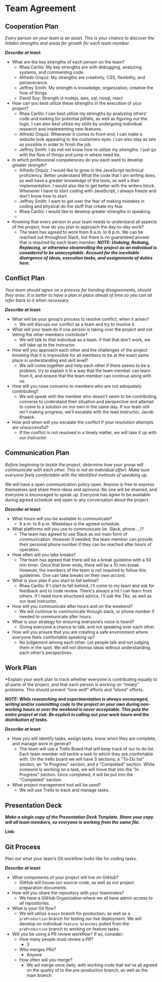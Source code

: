 # Team Agreement

## Cooperation Plan

*Every person on your team is an asset. This is your chance to discover the hidden strengths and areas for growth for each team member.*

***Describe at least:***

- What are the key strengths of each person on the team?
  - Rhea Carillo: My key strengths are with debugging, analyzing systems, and commenting code.
  - Alfredo Orquiz: My strengths are creativity, CSS, flexibility, and perseverance.
  - Jeffrey Smith: My strength is knowledge, organization, creative the flow of things.
  - David Suy: Strength is nodejs, aws, sql, nosql, react
- How can you best utilize these strengths in the execution of your project?
  - Rhea Carillo: I can best utilize my strengths by analyzing others' code and looking for potential pitfalls, as well as figuring out the logic. I can also best utilize my skills by undergoing individual research and implementing new features.
  - Alfredo Orquiz: Whenever it comes to front-end, I can make a website look appealing to the customers eyes. I can also stay as late as possible in order to finish the job.
  - Jeffrey Smith: I do not not know how to utilize my strengths. I just go with the flow of things and jump in where need be.
- In which professional competencies do you each want to develop greater strength?
  - Alfredo Orquiz: I would like to grow in the JavaScript technical proficiency. Better understand What the code that I am writing does, as well have a greater knowledge of the tools, as well s their implementation. I would also like to get better with the writers block. Whenever I have to start coding with JavaScript, I always freeze and don't know how to start.
  - Jeffrey Smith: I want to get over the fear of making mistakes in coding and physical do the stuff that create my fear.
  - Rhea Carillo: I would like to develop greater strengths in speaking.
  - 
- Knowing that every person in your team needs to understand all aspects of the project, how do you plan to approach the day-to-day work?
  - The team has agreed to work from 9 a.m. to 6 p.m. We can be reached out throughout Slack, but there is no guaranteed answer that is required by each team member.
***NOTE: Undoing, Redoing, Replacing, or otherwise steamrolling the project as an individual is considered to be unacceptable. Account for the inevitable divergence of ideas, execution tasks, and assignments of duties here.***

## Conflict Plan

*Your team should agree on a process for handing disagreements, should they arise. It is better to have a plan in place ahead of time so you can all refer back to it when necessary.*

***Describe at least:***

- What will be your group’s process to resolve conflict, when it arises?
  - We will discuss our conflict as a team and try to resolve it.
- What will your team do if one person is taking over the project and not letting the other members contribute?
  - We will talk to that individual as a team. If that that don't work, we will take up to the instructor.
- How will you approach each other and the challenges of the project knowing that it is impossible for all members to be at the exact same place in understanding and skill level?
  - We will come together and help each other if there seems to be a problem, try to explain it in a way that the team member can learn from it, and ensure that the team member can continue along with us.
- How will you raise concerns to members who are not adequately contributing?
  - We will speak with the member who doesn't seem to be contributing, converse to understand their situation and perspective and attempt to come to a solution on our own in the same day. If our team still isn't making progress, we'll escalate with the lead instructor, Jacob Knaack.
- How and when will you escalate the conflict if your resolution attempts are unsuccessful?
  - If the conflict is not resolved in a timely matter, we will take it up with our instructor.
  
## Communication Plan

*Before beginning to tackle the project, determine how your group will communicate with each other. This is not an individual effort. Make sure everyone feels comfortable with the identified methods of speaking up.*

We will have a open communication policy open. Anyone is free to express themselves and share there ideas and opinions. No one will be shamed, and everyone is encouraged to speak up. Everyone has agree to be available during agreed schedule and open to any conversation about the project.

***Describe at least:***

- What hours will you be available to communicate?
  - 9 a.m. to 6 p.m. Weekdays is the agreed schedule.
- What platforms will you use to communicate (ie. Slack, phone …)?
  - The team has agreed to use Slack as out main form of communication. However if needed, the team member can provide their personal phone number if they can be reached after hours of operation.
- How often will you take breaks?
  - The team has agreed that there will be a break guideline with a 50 min timer. Once that timer ends, there will be a 10 min break. However, the members of the team is not required to follow this guidelines. One can take breaks on their own accord.
- What is your plan if you start to fall behind?
  - Rhea Carillo: If I start to fall behind, I'll come to my team and ask for feedback and to code review. There's always a lot I can learn from others. If I need more structured advice, I'll ask the TAs, as well as our lead instructor.
- How will you communicate after hours and on the weekend?
  - We will continue to communicate through slack, or phone number if needed to communicate after hours.
- What is your strategy for ensuring everyone’s voice is heard?
  - Giving everyone a chance to talk, and not speaking over each other.
- How will you ensure that you are creating a safe environment where everyone feels comfortable speaking up?
  - No judgement among each other. Let people talk and not judging them in the spot. We will not dismiss ideas without understanding each other's perspectives.

## Work Plan

*Explain your work plan to track whether everyone is contributing equally to all parts of the project, and that each person is working on “meaty” problems. This should prevent “lone wolf” efforts and “siloed” efforts.

***NOTE: While researching and experimentation is always encouraged, writing and/or committing code to the project on your own during non-working hours or over the weekend is never acceptable. This puts the entire project at risk. Be explicit in calling out your work hours and the distribution of tasks.***

***Describe at least:***

- How you will identify tasks, assign tasks, know when they are complete, and manage work in general?
  - The team will use a Trello Board that will keep track of our to do list. Each team member will tackle a task to which they are comfortable with. On the trello board we will have 3 sections; a "To-Do list" section, an "In Progress" section, and a "Completed" section. While someone is working on a task, we will move that into the "In Progress" section. Once completed, it will be put into the "Completed" section.
- What project management tool will be used?
  - We will use Trello to track and manage tasks.

## Presentation Deck

***Make a single copy of the Presentation Deck Template. Share your copy will all team members, so everyone is working from the same file.***

**Link:**

## Git Process

Plan out what your team’s Git workflow looks like for coding tasks.

***Describe at least:***

- What components of your project will live on GitHub?
  - GitHub will house our source-code, as well as our project preparation documents.
- How will you share the repository with your teammates?
  - We have a GitHub Organization where we all have admin access to all repositories.
- What is your Git flow?
  - We will utilize a `main` branch for production, as well as a `preProduction` branch for testing our live deployment. We will develop on individual `feature branches` pulled from the `preProduction` branch to working on feature tasks.
- Will you be using a PR review workflow? If so, consider:
  - How many people must review a PR?
    - 3
  - Who merges PRs?
    - Anyone
  - How often will you merge?
    - We wil merge once daily, with working code that we've all agreed on the quality of to the pre-production branch, as well as the main branch.
